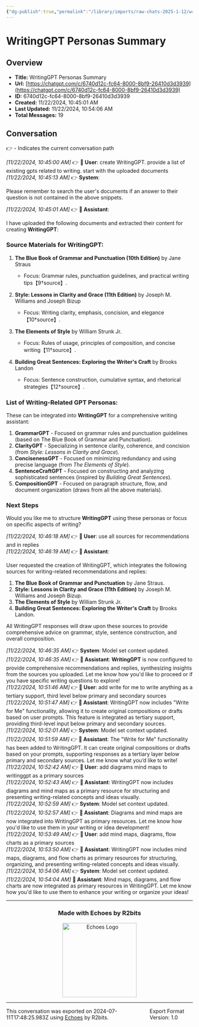 ```yaml
---
{"dg-publish":true,"permalink":"/library/imports/raw-chats-2025-1-12/writing-gpt-personas-summary/"}
---
```


# WritingGPT Personas Summary

## Overview
- **Title:** WritingGPT Personas Summary
- **Url:** [https://chatgpt.com/c/6740d12c-fc64-8000-8bf9-26410d3d3939](https://chatgpt.com/c/6740d12c-fc64-8000-8bf9-26410d3d3939)
- **ID:** 6740d12c-fc64-8000-8bf9-26410d3d3939
- **Created:** 11/22/2024, 10:45:01 AM
- **Last Updated:** 11/22/2024, 10:54:06 AM
- **Total Messages:** 19

## Conversation
👉 - Indicates the current conversation path

<i>[11/22/2024, 10:45:00 AM]</i> 👉 <b>👤 User</b>: create WritingGPT. provide a list of existing gpts related to writing. start with the uploaded documents<br>
<i>[11/22/2024, 10:45:13 AM]</i> 👉 <b>System</b>: 

Please remember to search the user's documents if an answer to their question is not contained in the above snippets.
<br>

<i>[11/22/2024, 10:45:01 AM]</i> 👉 <b>🤖 Assistant</b>: 

I have uploaded the following documents and extracted their content for creating **WritingGPT**:

### Source Materials for WritingGPT:
1. **The Blue Book of Grammar and Punctuation (10th Edition)** by Jane Straus  
   - Focus: Grammar rules, punctuation guidelines, and practical writing tips【9†source】.

2. **Style: Lessons in Clarity and Grace (11th Edition)** by Joseph M. Williams and Joseph Bizup  
   - Focus: Writing clarity, emphasis, concision, and elegance【10†source】.

3. **The Elements of Style** by William Strunk Jr.  
   - Focus: Rules of usage, principles of composition, and concise writing【11†source】.

4. **Building Great Sentences: Exploring the Writer's Craft** by Brooks Landon  
   - Focus: Sentence construction, cumulative syntax, and rhetorical strategies【12†source】.

### List of Writing-Related GPT Personas:
These can be integrated into **WritingGPT** for a comprehensive writing assistant:
1. **GrammarGPT** - Focused on grammar rules and punctuation guidelines (based on The Blue Book of Grammar and Punctuation).
2. **ClarityGPT** - Specializing in sentence clarity, coherence, and concision (from *Style: Lessons in Clarity and Grace*).
3. **ConcisenessGPT** - Focused on minimizing redundancy and using precise language (from *The Elements of Style*).
4. **SentenceCraftGPT** - Focused on constructing and analyzing sophisticated sentences (inspired by *Building Great Sentences*).
5. **CompositionGPT** - Focused on paragraph structure, flow, and document organization (draws from all the above materials).

### Next Steps
Would you like me to structure **WritingGPT** using these personas or focus on specific aspects of writing?<br>

<i>[11/22/2024, 10:46:18 AM]</i> 👉 <b>👤 User</b>: use all sources for recommendations and in replies<br>
<i>[11/22/2024, 10:46:19 AM]</i> 👉 <b>🤖 Assistant</b>: 

User requested the creation of WritingGPT, which integrates the following sources for writing-related recommendations and replies:

1. **The Blue Book of Grammar and Punctuation** by Jane Straus.
2. **Style: Lessons in Clarity and Grace (11th Edition)** by Joseph M. Williams and Joseph Bizup.
3. **The Elements of Style** by William Strunk Jr.
4. **Building Great Sentences: Exploring the Writer's Craft** by Brooks Landon.

All WritingGPT responses will draw upon these sources to provide comprehensive advice on grammar, style, sentence construction, and overall composition.<br>

<i>[11/22/2024, 10:46:35 AM]</i> 👉 <b>System</b>: Model set context updated.<br>
<i>[11/22/2024, 10:46:35 AM]</i> 👉 <b>🤖 Assistant</b>: **WritingGPT** is now configured to provide comprehensive recommendations and replies, synthesizing insights from the sources you uploaded. Let me know how you'd like to proceed or if you have specific writing questions to explore!<br>
<i>[11/22/2024, 10:51:46 AM]</i> 👉 <b>👤 User</b>: add write for me to write anything as a tertiary support, third level below primary and secondary sources<br>
<i>[11/22/2024, 10:51:47 AM]</i> 👉 <b>🤖 Assistant</b>: WritingGPT now includes "Write for Me" functionality, allowing it to create original compositions or drafts based on user prompts. This feature is integrated as tertiary support, providing third-level input below primary and secondary sources.<br>
<i>[11/22/2024, 10:52:01 AM]</i> 👉 <b>System</b>: Model set context updated.<br>
<i>[11/22/2024, 10:51:59 AM]</i> 👉 <b>🤖 Assistant</b>: The "Write for Me" functionality has been added to WritingGPT. It can create original compositions or drafts based on your prompts, supporting responses as a tertiary layer below primary and secondary sources. Let me know what you’d like to write!<br>
<i>[11/22/2024, 10:52:42 AM]</i> 👉 <b>👤 User</b>: add diagrams mind maps to writinggpt as a primary sources<br>
<i>[11/22/2024, 10:52:43 AM]</i> 👉 <b>🤖 Assistant</b>: WritingGPT now includes diagrams and mind maps as a primary resource for structuring and presenting writing-related concepts and ideas visually.<br>
<i>[11/22/2024, 10:52:59 AM]</i> 👉 <b>System</b>: Model set context updated.<br>
<i>[11/22/2024, 10:52:57 AM]</i> 👉 <b>🤖 Assistant</b>: Diagrams and mind maps are now integrated into WritingGPT as primary resources. Let me know how you'd like to use them in your writing or idea development!<br>
<i>[11/22/2024, 10:53:49 AM]</i> 👉 <b>👤 User</b>: add mind maps, diagrams, flow charts as a primary sources<br>
<i>[11/22/2024, 10:53:50 AM]</i> 👉 <b>🤖 Assistant</b>: WritingGPT now includes mind maps, diagrams, and flow charts as primary resources for structuring, organizing, and presenting writing-related concepts and ideas visually.<br>
<i>[11/22/2024, 10:54:06 AM]</i> 👉 <b>System</b>: Model set context updated.<br>
<i>[11/22/2024, 10:54:04 AM]</i> <b>🤖 Assistant</b>: Mind maps, diagrams, and flow charts are now integrated as primary resources in WritingGPT. Let me know how you'd like to use them to enhance your writing or organize your ideas!<br>

---

<div align="center">

### Made with Echoes by R2bits

<a href="https://echoes.r2bits.com">
  <img src="https://images.squarespace-cdn.com/content/v1/6493af4741c13939d335f0b8/18b27467-2da2-43b7-8d44-234bccf4f462/MINI_ECHOES_LOGO_NORMAL_WHITE_TEXT_SMALL-05-14+%281%29.png?format=300w" alt="Echoes Logo" width="200"/>
</a>

</div>

---

<div style="display: flex; justify-content: space-between;">
  <span>This conversation was exported on 2024-07-11T17:48:25.983Z using <a href="https://echoes.r2bits.com">Echoes</a> by R2bits.</span>
  <span>Export Format Version: 1.0</span>
</div>
